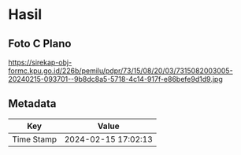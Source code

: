 # Hasil

## Foto C Plano

https://sirekap-obj-formc.kpu.go.id/226b/pemilu/pdpr/73/15/08/20/03/7315082003005-20240215-093701--9b8dc8a5-5718-4c14-917f-e86befe9d1d9.jpg


## Metadata

| Key        | Value               |
| ---------- | ------------------- |
| Time Stamp | 2024-02-15 17:02:13 |




